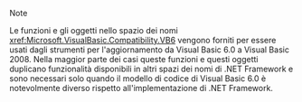 > [!NOTE]
>  Le funzioni e gli oggetti nello spazio dei nomi <xref:Microsoft.VisualBasic.Compatibility.VB6> vengono forniti per essere usati dagli strumenti per l'aggiornamento da Visual Basic 6.0 a Visual Basic 2008. Nella maggior parte dei casi queste funzioni e questi oggetti duplicano funzionalità disponibili in altri spazi dei nomi di .NET Framework e sono necessari solo quando il modello di codice di Visual Basic 6.0 è notevolmente diverso rispetto all'implementazione di .NET Framework.